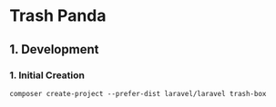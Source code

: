 # Trash Panda

## 1. Development

### 1. Initial Creation

`composer create-project --prefer-dist laravel/laravel trash-box`
